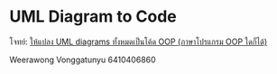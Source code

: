 # UML Diagram to Code

โจทย์: [ให้แปลง UML diagrams ทั้งหมดเป็นโค้ด OOP (ภาษาโปรแกรม OOP ใดก็ได้)](https://o365ku.sharepoint.com/sites/471SoftwareEngineering2566/Shared%20Documents/Forms/AllItems.aspx?id=/sites/471SoftwareEngineering2566/Shared%20Documents/Lecture/%E0%B9%81%E0%B8%9A%E0%B8%9A%E0%B8%9D%E0%B8%B6%E0%B8%81%E0%B8%AB%E0%B8%B1%E0%B8%94/2-practice-uml-code.pdf&parent=/sites/471SoftwareEngineering2566/Shared%20Documents/Lecture/%E0%B9%81%E0%B8%9A%E0%B8%9A%E0%B8%9D%E0%B8%B6%E0%B8%81%E0%B8%AB%E0%B8%B1%E0%B8%94&p=true&ga=1)

Weerawong Vonggatunyu 6410406860